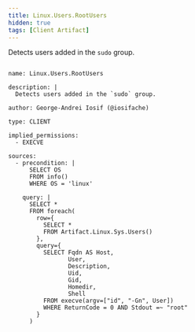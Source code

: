 ```yaml
---
title: Linux.Users.RootUsers
hidden: true
tags: [Client Artifact]
---
```


Detects users added in the `sudo` group.


<pre><code class="language-yaml">
name: Linux.Users.RootUsers

description: |
  Detects users added in the `sudo` group.

author: George-Andrei Iosif (@iosifache)

type: CLIENT

implied_permissions:
  - EXECVE

sources:
  - precondition: |
      SELECT OS
      FROM info()
      WHERE OS = 'linux'

    query: |
      SELECT *
      FROM foreach(
        row={
          SELECT *
          FROM Artifact.Linux.Sys.Users()
        },
        query={
          SELECT Fqdn AS Host,
                 User,
                 Description,
                 Uid,
                 Gid,
                 Homedir,
                 Shell
          FROM execve(argv=["id", "-Gn", User])
          WHERE ReturnCode = 0 AND Stdout =~ "root"
        }
      )

</code></pre>

